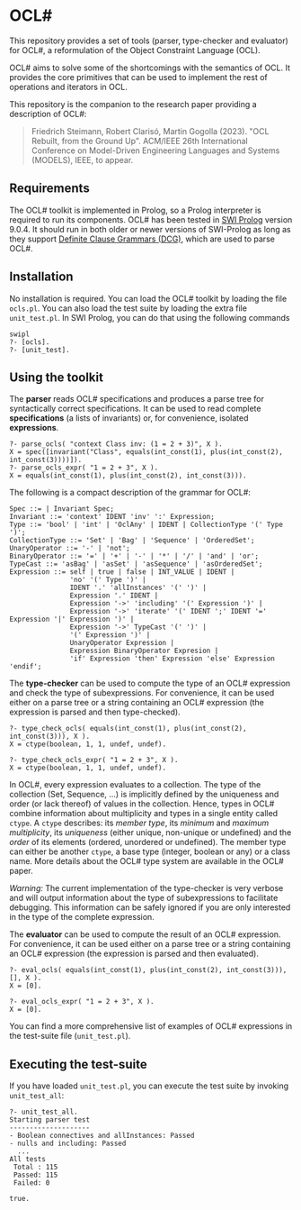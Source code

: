 # OCL#

This repository provides a set of tools (parser, type-checker and evaluator) for OCL#, a reformulation of the Object Constraint Language (OCL). 

OCL# aims to solve some of the shortcomings with the semantics of OCL. It provides the core primitives that can be used to implement the rest of  operations and iterators in OCL.

This repository is the companion to the research paper providing a description of OCL#:

> Friedrich Steimann, Robert Clarisó, Martin Gogolla (2023). "OCL Rebuilt, from the Ground Up". ACM/IEEE 26th International Conference on Model-Driven Engineering Languages and Systems (MODELS), IEEE, to appear.

## Requirements

The OCL# toolkit is implemented in Prolog, so a Prolog interpreter is required to run its components. OCL# has been tested in [SWI Prolog](https://www.swi-prolog.org/) version 9.0.4. It should run in both older or newer versions of SWI-Prolog as long as they support [Definite Clause Grammars (DCG)](https://www.swi-prolog.org/pldoc/man?section=DCG), which are used to parse OCL#.

## Installation

No installation is required. You can load the OCL# toolkit by loading the file `ocls.pl`. You can also load the test suite by loading the extra file `unit_test.pl`. In SWI Prolog, you can do that using the following commands 

    swipl
    ?- [ocls].
    ?- [unit_test].

## Using the toolkit

The **parser** reads OCL# specifications and produces a parse tree for syntactically correct specifications. It can be used to read complete **specifications** (a lists of invariants) or, for convenience, isolated **expressions**. 

    ?- parse_ocls( "context Class inv: (1 = 2 + 3)", X ).
    X = spec([invariant("Class", equals(int_const(1), plus(int_const(2), int_const(3))))]).
    ?- parse_ocls_expr( "1 = 2 + 3", X ). 
    X = equals(int_const(1), plus(int_const(2), int_const(3))).

The following is a compact description of the grammar for OCL#:

    Spec ::= | Invariant Spec;
    Invariant ::= 'context' IDENT 'inv' ':' Expression;
    Type ::= 'bool' | 'int' | 'OclAny' | IDENT | CollectionType '(' Type ')';
    CollectionType ::= 'Set' | 'Bag' | 'Sequence' | 'OrderedSet';
    UnaryOperator ::= '-' | 'not';
    BinaryOperator ::= '=' | '+' | '-' | '*' | '/' | 'and' | 'or';
    TypeCast ::= 'asBag' | 'asSet' | 'asSequence' | 'asOrderedSet';
    Expression ::= self | true | false | INT_VALUE | IDENT | 
                   'no' '(' Type ')' |
                   IDENT '.' 'allInstances' '(' ')' |
                   Expression '.' IDENT |
                   Expression '->' 'including' '(' Expression ')' |
                   Expression '->' 'iterate' '(' IDENT ';' IDENT '=' Expression '|' Expression ')' |
                   Expression '->' TypeCast '(' ')' |
                   '(' Expression ')' |
                   UnaryOperator Expression |
                   Expression BinaryOperator Expresion |
                   'if' Expression 'then' Expression 'else' Expression 'endif';         

The **type-checker** can be used to compute the type of an OCL# expression and check the type of subexpressions. For convenience, it can be used either on a parse tree or a string containing an OCL# expression (the expression is parsed and then type-checked).

    ?- type_check_ocls( equals(int_const(1), plus(int_const(2), int_const(3))), X ).
    X = ctype(boolean, 1, 1, undef, undef).

    ?- type_check_ocls_expr( "1 = 2 + 3", X ).
    X = ctype(boolean, 1, 1, undef, undef).

In OCL#, every expression evaluates to a collection. The type of the collection (Set, Sequence, ...) is implicitly defined by the uniqueness and order (or lack thereof) of values in the collection. Hence, types in OCL# combine information about multiplicity and types in a single entity called `ctype`. A `ctype` describes: its *member type*, its *minimum* and *maximum multiplicity*, its *uniqueness* (either unique, non-unique or undefined) and the *order* of its elements (ordered, unordered or undefined). The member type can either be another `ctype`, a base type (ìnteger, boolean or any) or a class name. More details about the OCL# type system are available in the OCL# paper.

*Warning:* The current implementation of the type-checker is very verbose and will output information about the type of subexpressions to facilitate debugging. This information can be safely ignored if you are only interested in the type of the complete expression.

The **evaluator** can be used to compute the result of an OCL# expression. For convenience, it can be used either on a parse tree or a string containing an OCL# expression (the expression is parsed and then evaluated).

    ?- eval_ocls( equals(int_const(1), plus(int_const(2), int_const(3))), [], X ).
    X = [0].

    ?- eval_ocls_expr( "1 = 2 + 3", X ).
    X = [0].

You can find a more comprehensive list of examples of OCL# expressions in the test-suite file (`unit_test.pl`).

## Executing the test-suite

If you have loaded `unit_test.pl`, you can execute the test suite by invoking `unit_test_all`:

    ?- unit_test_all.
    Starting parser test
    --------------------
    - Boolean connectives and allInstances: Passed
    - nulls and including: Passed
      ...
    All tests
     Total : 115
     Passed: 115
     Failed: 0

    true.
